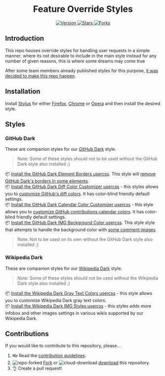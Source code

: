 <h1 align="center">Feature Override Styles</h1>
<p align="center">
  <a href="https://github.com/StylishThemes/Feature-Override-Styles/tags">
    <img src="https://img.shields.io/github/tag/StylishThemes/Feature-Override-Styles.svg?label=version&style=flat" alt="Version">
  </a>
  <a href="https://github.com/StylishThemes/Feature-Override-Styles/stargazers">
    <img src="http://github-svg-buttons.herokuapp.com/star.svg?user=StylishThemes&repo=Feature-Override-Styles&style=flat&background=007ec6" alt="Stars">
  </a>
  <a href="https://github.com/StylishThemes/Feature-Override-Styles/network">
    <img src="https://img.shields.io/github/forks/StylishThemes/Feature-Override-Styles.svg?style=flat" alt="Forks">
  </a>
</p>

## Introduction

This repo houses override styles for handling user requests in a simple manner, where its not desirable to include in the main style instead for any number of given reasons, this is where some dreams may come true

After some team members already published styles for this purpose, [it was decided to make this repo happen](https://github.com/StylishThemes/GitHub-Dark/issues/1008).

## Installation

Install [Stylus](https://add0n.com/stylus.html) for either [Firefox](https://addons.mozilla.org/en-US/firefox/addon/styl-us/), [Chrome](https://chrome.google.com/webstore/detail/stylus/clngdbkpkpeebahjckkjfobafhncgmne) or [Opera](https://addons.opera.com/en-gb/extensions/details/stylus/) and then install the desired style.


## Styles

### GitHub Dark

These are companion styles for our [GitHub Dark](https://github.com/StylishThemes/GitHub-Dark) style.

> Note: Some of these styles should not to be used without the GitHub Dark style also installed ;)

📦 [Install the GitHub Dark Element Borders usercss](https://raw.githubusercontent.com/StylishThemes/Feature-Override-Styles/master/github-dark-element-borders.user.css). This style will [remove GitHub Dark's borders in some elements](https://github.com/StylishThemes/GitHub-Dark/issues/1017).<br>
📦 [Install the GitHub Dark Diff Color Customizer usercss](https://raw.githubusercontent.com/StylishThemes/Feature-Override-Styles/master/github-dark-diff-color-customizer.user.css) - this styles allows you to [customize GitHub's diff colors](https://github.com/StylishThemes/GitHub-Dark/issues/1006). It has color-blind friendly default settings.<br>
📦 [Install the GitHub Dark Calendar Color Customizer usercss](https://raw.githubusercontent.com/StylishThemes/Feature-Override-Styles/master/github-dark-calendar-color-customizer.user.css) - this style allows you to [customize GitHub contributions calendar colors](https://github.com/StylishThemes/GitHub-Dark/issues/1002). It has color-blind friendly default settings.<br>
📦 [Install the GitHub Dark IMG Background Color usercss](https://raw.githubusercontent.com/StylishThemes/Feature-Override-Styles/master/github-dark-img-bg-clr.user.css). This style style that attempts to handle the background color with [some comment images](https://github.com/StylishThemes/GitHub-Dark/issues/983)<br>
>Note: Not to be used on its own without the GitHub Dark style also installed ;)


### Wikipedia Dark

These are companion styles for our [Wikipedia Dark](https://github.com/StylishThemes/Wikipedia-Dark) style.

> Note: Some of these styles should not be used without the Wikipedia Dark style also installed ;)

📦 [Install the Wikipedia Dark Gray Text Colors usercss](https://raw.githubusercontent.com/StylishThemes/Feature-Override-Styles/master/wikipedia-dark-gray-text-colors.user.css) - this style allows you to customize Wikipedia Dark gray text colors.<br>
📦 [Install the Wikipedia Dark IMG Styles usercss](https://raw.githubusercontent.com/StylishThemes/Feature-Override-Styles/master/wikipedia-dark-img-styles.user.css) - this styles adds more infobox and other images settings in various wikis supported by our Wikipedia Dark.<br>

## Contributions

If you would like to contribute to this repository, please...

1. 👓 Read the [contribution guidelines](./.github/CONTRIBUTING.md).
1. ![repo-forked](https://user-images.githubusercontent.com/136959/42383736-c4cb0db8-80fd-11e8-91ca-12bae108bccc.png) [Fork](https://github.com/StylishThemes/Feature-Override-Styles/fork) or ![cloud-download](https://user-images.githubusercontent.com/136959/42401932-9ee9cae0-813d-11e8-8691-16e29a85d3b9.png) [download](https://github.com/StylishThemes/Feature-Override-Styles/archive/master.zip) this repository.
1. 👌 Create a pull request!
